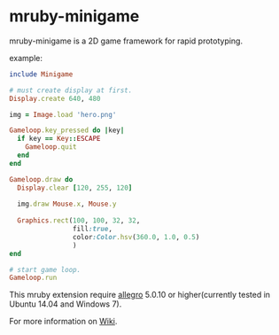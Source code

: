mruby-minigame
==============

mruby-minigame is a 2D game framework for rapid prototyping.

example:

``` ruby
include Minigame

# must create display at first.
Display.create 640, 480

img = Image.load 'hero.png'

Gameloop.key_pressed do |key|
  if key == Key::ESCAPE
    Gameloop.quit
  end
end

Gameloop.draw do
  Display.clear [120, 255, 120]
  
  img.draw Mouse.x, Mouse.y
  
  Graphics.rect(100, 100, 32, 32,
                fill:true,
                color:Color.hsv(360.0, 1.0, 0.5)
                )
end

# start game loop.
Gameloop.run
```

This mruby extension require [allegro](http://alleg.sourceforge.net) 5.0.10 or higher(currently tested in Ubuntu 14.04 and Windows 7).

For more information on [Wiki](https://github.com/bggd/mruby-minigame/wiki).

